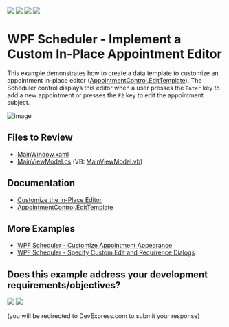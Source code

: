 <!-- default badges list -->
![](https://img.shields.io/endpoint?url=https://codecentral.devexpress.com/api/v1/VersionRange/128656006/24.2.1%2B)
[![](https://img.shields.io/badge/Open_in_DevExpress_Support_Center-FF7200?style=flat-square&logo=DevExpress&logoColor=white)](https://supportcenter.devexpress.com/ticket/details/T545686)
[![](https://img.shields.io/badge/📖_How_to_use_DevExpress_Examples-e9f6fc?style=flat-square)](https://docs.devexpress.com/GeneralInformation/403183)
[![](https://img.shields.io/badge/💬_Leave_Feedback-feecdd?style=flat-square)](#does-this-example-address-your-development-requirementsobjectives)
<!-- default badges end -->

# WPF Scheduler - Implement a Custom In-Place Appointment Editor

This example demonstrates how to create a data template to customize an appointment in-place editor ([AppointmentControl.EditTemplate](https://docs.devexpress.com/WPF/DevExpress.Xpf.Scheduling.Visual.AppointmentControl.EditTemplate)). The Scheduler control displays this editor when a user presses the `Enter` key to add a new appointment or presses the `F2` key to edit the appointment subject.

![image](https://github.com/DevExpress-Examples/how-to-implement-a-custom-in-place-appointment-editor-t545686/assets/65009440/a2077a1a-861b-43cf-9888-15c19c6736e1)

## Files to Review

* [MainWindow.xaml](./CS/CustomInplaceEditorExample/MainWindow.xaml)
* [MainViewModel.cs](./CS/CustomInplaceEditorExample/ViewModel/MainViewModel.cs) (VB: [MainViewModel.vb](./VB/CustomInplaceEditorExample/ViewModel/MainViewModel.vb))

## Documentation

* [Customize the In-Place Editor](https://docs.devexpress.com/WPF/115449/controls-and-libraries/scheduler/examples/how-to-customize-the-in-place-editor)
* [AppointmentControl.EditTemplate](https://docs.devexpress.com/WPF/DevExpress.Xpf.Scheduling.Visual.AppointmentControl.EditTemplate)

## More Examples

* [WPF Scheduler - Customize Appointment Appearance](https://github.com/DevExpress-Examples/how-to-customize-the-appointment-appearance-t545892)
* [WPF Scheduler - Specify Custom Edit and Recurrence Dialogs](https://github.com/DevExpress-Examples/how-to-create-a-scheduling-application-which-uses-custom-editing-and-recurrence-dialog-t545486)
<!-- feedback -->
## Does this example address your development requirements/objectives?

[<img src="https://www.devexpress.com/support/examples/i/yes-button.svg"/>](https://www.devexpress.com/support/examples/survey.xml?utm_source=github&utm_campaign=wpf-scheduler-implement-custom-inplace-appointment-editor&~~~was_helpful=yes) [<img src="https://www.devexpress.com/support/examples/i/no-button.svg"/>](https://www.devexpress.com/support/examples/survey.xml?utm_source=github&utm_campaign=wpf-scheduler-implement-custom-inplace-appointment-editor&~~~was_helpful=no)

(you will be redirected to DevExpress.com to submit your response)
<!-- feedback end -->

